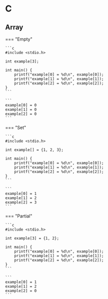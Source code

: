 # C

## Array

=== "Empty"

    ```c
    #include <stdio.h>

    int example[3];

    int main() {
        printf("example[0] = %d\n", example[0]);
        printf("example[1] = %d\n", example[1]);
        printf("example[2] = %d\n", example[2]);
    }
    ```

    ```
    example[0] = 0
    example[1] = 0
    example[2] = 0
    ```

=== "Set"

    ```c
    #include <stdio.h>

    int example[] = {1, 2, 3};

    int main() {
        printf("example[0] = %d\n", example[0]);
        printf("example[1] = %d\n", example[1]);
        printf("example[2] = %d\n", example[2]);
    }
    ```

    ```
    example[0] = 1
    example[1] = 2
    example[2] = 3
    ```

=== "Partial"

    ```c
    #include <stdio.h>

    int example[3] = {1, 2};

    int main() {
        printf("example[0] = %d\n", example[0]);
        printf("example[1] = %d\n", example[1]);
        printf("example[2] = %d\n", example[2]);
    }
    ```

    ```
    example[0] = 1
    example[1] = 2
    example[2] = 0
    ```